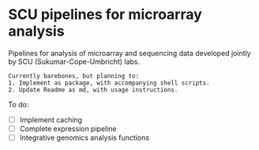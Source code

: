 SCU pipelines for microarray analysis
=====================================

Pipelines for analysis of microarray and sequencing data developed jointly by SCU (Sukumar-Cope-Umbricht) labs.

```
Currently barebones, but planning to:
1. Implement as package, with accompanying shell scripts.
2. Update Readme as md, with usage instructions.
```

To do:
- [ ] Implement caching
- [ ] Complete expression pipeline
- [ ] Integrative genomics analysis functions

